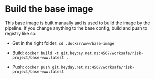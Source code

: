 # Build the base image

This base image is built manually and is used to build the image by the pipeline.
If you change anything to the base config, build and push to registry like so:

* Get in the right folder:
`cd .docker/www/base-image`

* Build: `docker build -t git.heyday.net.nz:4567/worksafe/risk-project/base-www:latest .`

* Push: `docker push git.heyday.net.nz:4567/worksafe/risk-project/base-www:latest`
